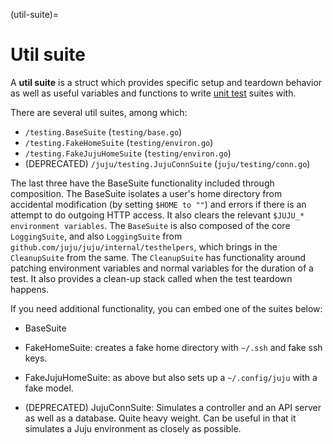(util-suite)=
# Util suite
<!--TODO:
- Include more base test suites. E.g., LoggingCleanupSuite, OsEnvSuite:
github.com/juju/juju/internal/testhelpers
-
-->


A **util suite** is a struct which provides specific setup and teardown behavior as well as useful variables and
functions to write [unit test](unit-test-suite.md) suites with.

There are several util suites, among which:

* `/testing.BaseSuite` (`testing/base.go`)
* `/testing.FakeHomeSuite` (`testing/environ.go`)
* `/testing.FakeJujuHomeSuite` (`testing/environ.go`)
* (DEPRECATED) `/juju/testing.JujuConnSuite` (`juju/testing/conn.go`)

The last three have the BaseSuite functionality included through composition. The BaseSuite isolates a user's home
directory from accidental modification (by setting `$HOME to ""`) and errors if there is an attempt to do outgoing HTTP
access. It also clears the relevant `$JUJU_* environment variables`. The `BaseSuite` is also composed of the core
`LoggingSuite`, and also `LoggingSuite` from `github.com/juju/juju/internal/testhelpers`, which brings in the `CleanupSuite` from the
same. The `CleanupSuite` has functionality around patching environment variables and normal variables for the duration
of a test. It also provides a clean-up stack called when the test teardown happens.

If you need additional functionality, you can embed one of the suites below:

* BaseSuite

* FakeHomeSuite: creates a fake home directory with `~/.ssh` and fake ssh keys.
* FakeJujuHomeSuite: as above but also sets up a `~/.config/juju` with a fake model.

* (DEPRECATED) JujuConnSuite: Simulates a controller and an API server as well as a database. Quite heavy weight. Can be
  useful in that it simulates a Juju environment as closely as possible.

